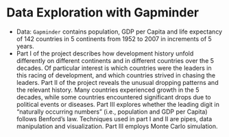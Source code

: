 # Data Exploration with Gapminder
* Data:
`Gapminder` contains population, GDP per Capita and life expectancy of 142 countries in 5 continents from 1952 to 2007 in increments of 5 years. 
* Part I of the project describes how development history unfold differently on different continents and in different countries over the 5 decades. Of particular interest is which countries were the leaders in this racing of development, and which countries strived in chasing the leaders. Part II of the project reveals the unusual dropping patterns and the relevant history. Many countries experienced growth in the 5 decades, while some countries encountered significant drops due to political events or diseases. Part III explores whether the leading digit in “naturally occurring numbers” (i.e., population and GDP per Capita) follows Benford’s law. Techniques used in part I and II are pipes, data manipulation and visualization. Part III employs Monte Carlo simulation.
